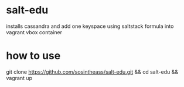 # salt-edu

installs cassandra and add one keyspace using saltstack formula into vagrant vbox container

# how to use

git clone https://github.com/sosintheass/salt-edu.git && cd salt-edu && vagrant up
